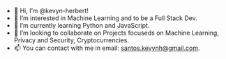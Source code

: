 - 👋 Hi, I’m @kevyn-herbert!
- 👀 I’m interested in Machine Learning and to be a Full Stack Dev.
- 🌱 I’m currently learning Python and JavaScript.
- 💞️ I’m looking to collaborate on Projects focuseds on Machine Learning, Privacy and Security, Cryptocurrencies.
- 📫 You can contact with me in email: santos.kevynh@gmail.com.
